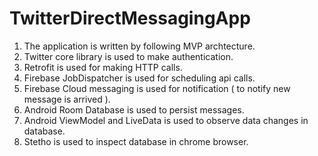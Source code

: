 # TwitterDirectMessagingApp

1) The application is written by following MVP archtecture.
2) Twitter core library is used to make authentication.
3) Retrofit is used for making HTTP calls.
4) Firebase JobDispatcher is used for scheduling api calls.
5) Firebase Cloud messaging is used for notification ( to notify new message is arrived ).
6) Android Room Database is used to persist messages.
7) Android ViewModel and LiveData is used to observe data changes in database.
8) Stetho is used to inspect database in chrome browser.
